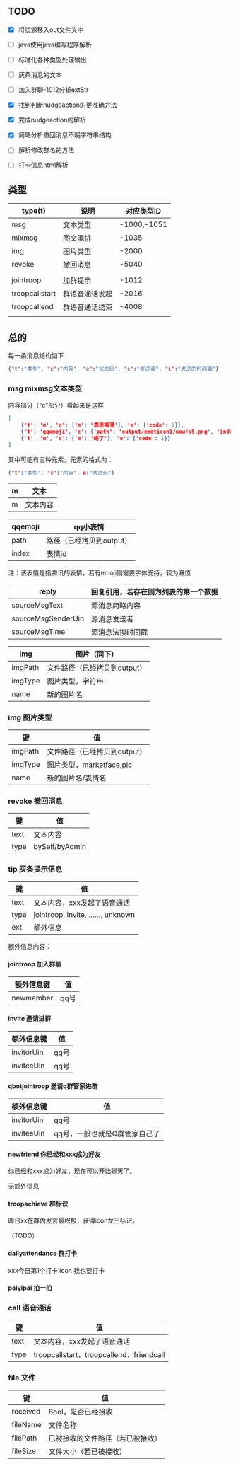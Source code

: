 ## TODO

- [x] 将资源移入out文件夹中
- [ ] java使用java编写程序解析
- [ ] 标准化各种类型处理输出
- [ ] 灰条消息的文本
- [ ] 加入群聊-1012分析extStr
- [x] 找到判断nudgeaction的更准确方法
- [x] 完成nudgeaction的解析
- [x] 简略分析撤回消息不明字符串结构
- [ ] 解析修改群名的方法
- [ ] 打卡信息html解析



## 类型

| type(t)        | 说明           | 对应类型ID  |
| -------------- | -------------- | ----------- |
| msg            | 文本类型       | -1000,-1051 |
| mixmsg         | 图文混排       | -1035       |
| img            | 图片类型       | -2000       |
| revoke         | 撤回消息       | -5040       |
|                |                |             |
| jointroop      | 加群提示       | -1012       |
| troopcallstart | 群语音通话发起 | -2016       |
| troopcallend   | 群语音通话结束 | -4008       |
|                |                |             |



## 总的

每一条消息结构如下

```json
{"t":"类型", "c":"内容", "e":"状态码", "s":"发送者", "i":"发送的时间戳"}
```



### msg mixmsg文本类型

内容部分（"c"部分）看起来是这样

```json
[
    {'t': 'm', 'c': {'m': '真是离蒲'}, 'e': {'code': 1}},
 	{'t': 'qqemoji', 'c': {'path': 'output/emoticon1/new/s5.png', 'index': '5'}, 'e': {'code': 1}},
    {'t': 'm', 'c': {'m': '绝了'}, 'e': {'code': 1}}
]
```

其中可能有三种元素，元素的格式为：

```json
{"t":"类型", "c":"内容", e:"状态码"}
```



| m    | 文本     |
| ---- | -------- |
| m    | 文本内容 |

| qqemoji | qq小表情                 |
| ------- | ------------------------ |
| path    | 路径（已经拷贝到output） |
| index   | 表情id                   |

注：该表情是指腾讯的表情，若有emoji则需要字体支持，较为麻烦

| reply              | 回复引用，若存在则为列表的第一个数据 |
| ------------------ | ------------------------------------ |
| sourceMsgText      | 源消息简略内容                       |
| sourceMsgSenderUin | 源消息发送者                         |
| sourceMsgTime      | 源消息法搜时间戳                     |

| img     | 图片（同下）                 |
| ------- | ---------------------------- |
| imgPath | 文件路径（已经拷贝到output） |
| imgType | 图片类型，字符串             |
| name    | 新的图片名                   |



### img  图片类型

| 键      | 值                           |
| ------- | ---------------------------- |
| imgPath | 文件路径（已经拷贝到output） |
| imgType | 图片类型，marketface,pic     |
| name    | 新的图片名/表情名            |

### 

### revoke  撤回消息

| 键   | 值             |
| ---- | -------------- |
| text | 文本内容       |
| type | bySelf/byAdmin |

### 

### tip  灰条提示信息

| 键   | 值                             |
| ---- | ------------------------------ |
| text | 文本内容，xxx发起了语音通话    |
| type | jointroop, invite, ……, unknown |
| ext  | 额外信息                       |

额外信息内容：

#### jointroop  加入群聊

| 额外信息键 | 值   |
| ---------- | ---- |
| newmember  | qq号 |

#### invite  邀请进群

| 额外信息键 | 值   |
| ---------- | ---- |
| invitorUin | qq号 |
| inviteeUin | qq号 |

#### qbotjointroop  邀请q群管家进群

| 额外信息键 | 值                            |
| ---------- | ----------------------------- |
| invitorUin | qq号                          |
| inviteeUin | qq号，一般也就是Q群管家自己了 |

#### newfriend 你已经和xxx成为好友

你已经和xxx成为好友，现在可以开始聊天了。

无额外信息

#### troopachieve 群标识

昨日xx在群内发言最积极，获得icon龙王标识。

（TODO）

#### dailyattendance 群打卡

xxx今日第1个打卡 icon 我也要打卡

#### paiyipai 拍一拍



### call  语音通话

| 键   | 值                                       |
| ---- | ---------------------------------------- |
| text | 文本内容，xxx发起了语音通话              |
| type | troopcallstart，troopcallend，friendcall |

### file 文件

| 键       | 值                               |
| -------- | -------------------------------- |
| received | Bool，是否已经接收               |
| fileName | 文件名称                         |
| filePath | 已被接收的文件路径（若已被接收） |
| fileSize | 文件大小（若已被接收）           |

### 
